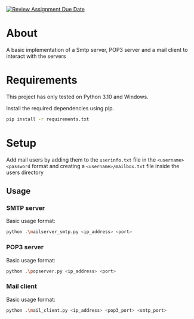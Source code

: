 [![Review Assignment Due Date](https://classroom.github.com/assets/deadline-readme-button-24ddc0f5d75046c5622901739e7c5dd533143b0c8e959d652212380cedb1ea36.svg)](https://classroom.github.com/a/Mp-Kos87)

# About
A basic implementation of a Smtp server, POP3 server and a mail client to interact with the servers

# Requirements

This project has only tested on Python 3.10 and Windows.

Install the required dependencies using pip.
```bash
pip install -r requirements.txt
```

# Setup
Add mail users by adding them to the `userinfo.txt` file in the `<username> <password` format and creating a `<username>/mailbox.txt` file inside the users directory

## Usage

### SMTP server
Basic usage format:

```bash
python .\mailserver_smtp.py <ip_address> <port>
```

### POP3 server
Basic usage format:

```bash
python .\popserver.py <ip_address> <port>
```

### Mail client
Basic usage format:

```bash
python .\mail_client.py <ip_address> <pop3_port> <smtp_port>
```
